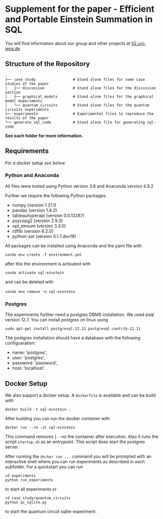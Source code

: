 # Supplement for the paper - Efficient and Portable Einstein Summation in SQL

You will find information about our group and other projects at [ti2.uni-jena.de](https://ti2.uni-jena.de/)

## Structure of the Repository

````
.
├── case_study                 # Stand alone files for some case studies of the paper
│   ├── discussion             # Stand alone files for the discussion section
│   ├── graphical_models       # Stand alone files for the graphical model experiments
│   └── quantum_circuits       # Stand alone files for the quantum circuits experiments
├── experiments                # Experimental files to reproduce the results of the paper
└── generate_sql_code          # Stand alone file for generating sql-code
````

__See each folder for more information.__

## Requirements
_For a docker setup see below._
### Python and Anaconda
All files were tested using Python version 3.8 and Anaconda version 4.9.2  

Further we require the following Python packages.
* numpy (version 1.21.1)
* pandas (version 1.4.2)
* tableauhyperapi (version 0.0.13287)
* psycopg2 (version 2.9.3)
* opt_einsum (version 3.3.0)
* rdflib (version 6.2.0)
* python-sat (version 0.1.7.dev19)

All packages can be installed using Anaconda and the yaml file with

 `conda env create -f environment.yml`
 
after this the environment is activated with

`conda activate sql-einstein`

and can be deleted with 

`conda env remove -n sql-einstein`.

### Postgres
The experiments further need a postgres DBMS installation. We used psql version 12.7. You can install postgres on linux using

````commandline
sudo apt-get install postgresql-12.11 postgresql-contrib-12.11
````
The postgres installation should have a 
database with the following configuaration:
* name: 'postgres',
* user: 'postgres',
* password: 'password',
* host: 'localhost'.

## Docker Setup
We also support a docker setup. A `Dockerfile` is available and can be build with
````commandline
docker build -t sql-einstein .
````
After building you can run the docker container with
````commandline
docker run --rm -it sql-einstein
````
This command removes (`--rm`) the container after execution. Also it runs the script `startup.sh` as an entrypoint. This script
does start the postgres server.

After running the `docker run ...` command you will be prompted with an interactive shell 
where you can run experiments as described in each subfolder. 
For a quickstart you can run 

````commandline
cd experiments
python run_experiments
````

to start all experiments or

````commandline
cd case_study/quantum_circuits
python qc_sqlite.py
````

to start the quantum circuit sqlite experiment.
